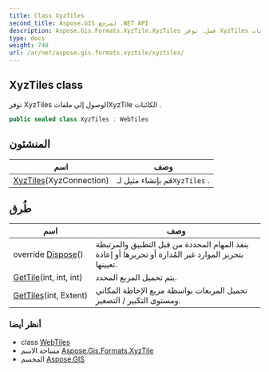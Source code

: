 ```yaml
---
title: Class XyzTiles
second_title: Aspose.GIS لمرجع .NET API
description: Aspose.Gis.Formats.XyzTile.XyzTiles فصل. توفر XyzTiles الوصول إلى ملفاتXyzTile الكائنات .
type: docs
weight: 740
url: /ar/net/aspose.gis.formats.xyztile/xyztiles/
---
```

## XyzTiles class

توفر XyzTiles الوصول إلى ملفاتXyzTile الكائنات .

```csharp
public sealed class XyzTiles : WebTiles
```

## المنشئون

| اسم | وصف |
| --- | --- |
| [XyzTiles](xyztiles/)(XyzConnection) | قم بإنشاء مثيل لـ`XyzTiles` . |

## طُرق

| اسم | وصف |
| --- | --- |
| override [Dispose](../../aspose.gis.formats.xyztile/xyztiles/dispose/)() | ينفذ المهام المحددة من قبل التطبيق والمرتبطة بتحرير الموارد غير المُدارة أو تحريرها أو إعادة تعيينها. |
| [GetTile](../../aspose.gis.formats.xyztile/xyztiles/gettile/)(int, int, int) | يتم تحميل المربع المحدد. |
| [GetTiles](../../aspose.gis.formats.xyztile/xyztiles/gettiles/)(int, Extent) | تحميل المربعات بواسطة مربع الإحاطة المكاني ومستوى التكبير / التصغير. |

### أنظر أيضا

* class [WebTiles](../../aspose.gis.raster.web/webtiles/)
* مساحة الاسم [Aspose.Gis.Formats.XyzTile](../../aspose.gis.formats.xyztile/)
* المجسم [Aspose.GIS](../../)


